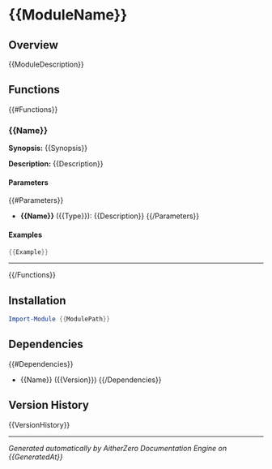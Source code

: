 # {{ModuleName}}

## Overview
{{ModuleDescription}}

## Functions

{{#Functions}}
### {{Name}}

**Synopsis:** {{Synopsis}}

**Description:** {{Description}}

#### Parameters
{{#Parameters}}
- **{{Name}}** ({{Type}}): {{Description}}
{{/Parameters}}

#### Examples
```powershell
{{Example}}
```

---
{{/Functions}}

## Installation

```powershell
Import-Module {{ModulePath}}
```

## Dependencies

{{#Dependencies}}
- {{Name}} ({{Version}})
{{/Dependencies}}

## Version History

{{VersionHistory}}

---
*Generated automatically by AitherZero Documentation Engine on {{GeneratedAt}}*